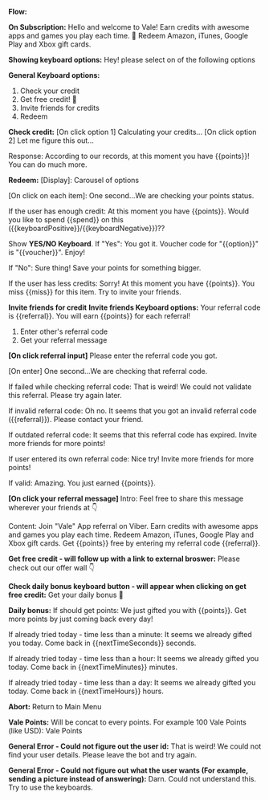 **Flow:**

**On Subscription:**
Hello and welcome to Vale! Earn credits with awesome apps and games you play each time. 🎁 Redeem Amazon, iTunes, Google Play and Xbox gift cards. 

**Showing keyboard options:**
Hey! please select on of the following options

**General Keyboard options:**
1. Check your credit
2. Get free credit! 🙌
3. Invite friends for credits
4. Redeem

**Check credit:**
[On click option 1] Calculating your credits...
[On click option 2] Let me figure this out...

Response: According to our records, at this moment you have {{points}}! You can do much more.

**Redeem:**
[Display]: Carousel of options

[On click on each item]:
One second...We are checking your points status.

If the user has enough credit:
At this moment you have {{points}}. Would you like to spend {{spend}} on this ({{keyboardPositive}}/{{keyboardNegative}})??

Show **YES/NO Keyboard**.
If "Yes":
You got it. Voucher code for \"{{option}}\" is \"{{voucher}}\". Enjoy!

If "No":
Sure thing! Save your points for something bigger.

If the user has less credits:
Sorry! At this moment you have {{points}}. You miss {{miss}} for this item. Try to invite your friends.

**Invite friends for credit**
**Invite friends Keyboard options:**
Your referral code is {{referral}}. You will earn {{points}} for each referral!
1. Enter other's referral code
2. Get your referral message

**[On click referral input]**
Please enter the referral code you got.

[On enter]
One second...We are checking that referral code.

If failed while checking referral code:
That is weird! We could not validate this referral. Please try again later.

If invalid referral code:
Oh no. It seems that you got an invalid referral code ({{referral}}). Please contact your friend.

If outdated referral code:
It seems that this referral code has expired. Invite more friends for more points!

If user entered its own referral code:
Nice try! Invite more friends for more points!

If valid:
Amazing. You just earned {{points}}.

**[On click your referral message]**
Intro:
Feel free to share this message wherever your friends at 👇

Content:
Join \"Vale\" App referral on Viber. Earn credits with awesome apps and games you play each time. Redeem Amazon, iTunes, Google Play and Xbox gift cards. Get {{points}} free by entering my referral code {{referral}}.

**Get free credit - will follow up with a link to external broswer:**
Please check out our offer wall 👇


**Check daily bonus keyboard button - will appear when clicking on get free credit:**
Get your daily bonus 🤞

**Daily bonus:**
If should get points:
We just gifted you with {{points}}. Get more points by just coming back every day! 

If already tried today - time less than a minute:
It seems we already gifted you today. Come back in {{nextTimeSeconds}} seconds.

If already tried today - time less than a hour:
It seems we already gifted you today. Come back in {{nextTimeMinutes}} minutes.

If already tried today - time less than a day:
It seems we already gifted you today. Come back in {{nextTimeHours}} hours.

**Abort:**
Return to Main Menu

**Vale Points:**
Will be concat to every points. For example 100 Vale Points (like USD):
Vale Points

**General Error - Could not figure out the user id:**
That is weird! We could not find your user details. Please leave the bot and try again.

**General Error - Could not figure out what the user wants (For example, sending a picture instead of answering):**
Darn. Could not understand this. Try to use the keyboards.


